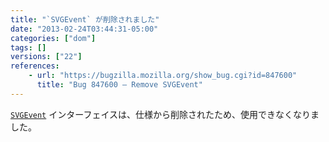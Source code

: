 ```yaml
---
title: "`SVGEvent` が削除されました"
date: "2013-02-24T03:44:31-05:00"
categories: ["dom"]
tags: []
versions: ["22"]
references:
    - url: "https://bugzilla.mozilla.org/show_bug.cgi?id=847600"
      title: "Bug 847600 – Remove SVGEvent"
---
```

[`SVGEvent`](https://developer.mozilla.org/docs/Web/API/SVGEvent) インターフェイスは、仕様から削除されたため、使用できなくなりました。
